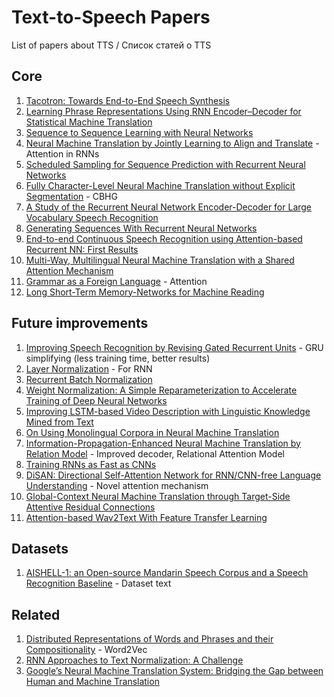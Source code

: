 # Text-to-Speech Papers
List of papers about TTS / Список статей о TTS

## Core
1. [Tacotron: Towards End-to-End Speech Synthesis](https://arxiv.org/pdf/1703.10135.pdf)
2. [Learning Phrase Representations Using RNN Encoder–Decoder for Statistical Machine Translation](https://arxiv.org/pdf/1406.1078v3.pdf)
3. [Sequence to Sequence Learning with Neural Networks](https://arxiv.org/pdf/1409.3215.pdf)
4. [Neural Machine Translation by Jointly Learning to Align and Translate](https://arxiv.org/pdf/1409.0473.pdf) - Attention in RNNs
5. [Scheduled Sampling for Sequence Prediction with Recurrent Neural Networks](http://papers.nips.cc/paper/5956-scheduled-sampling-for-sequence-prediction-with-recurrent-neural-networks.pdf)
6. [Fully Character-Level Neural Machine Translation without Explicit Segmentation](https://arxiv.org/pdf/1610.03017.pdf) - CBHG
7. [A Study of the Recurrent Neural Network Encoder-Decoder for Large Vocabulary Speech Recognition](http://homepages.inf.ed.ac.uk/srenals/ll-rnn-is15.pdf)
8. [Generating Sequences With Recurrent Neural Networks](https://arxiv.org/pdf/1308.0850)
9. [End-to-end Continuous Speech Recognition using Attention-based Recurrent NN: First Results](https://arxiv.org/pdf/1412.1602.pdf)
10. [Multi-Way, Multilingual Neural Machine Translation with a Shared Attention Mechanism](https://arxiv.org/pdf/1601.01073.pdf)
11. [Grammar as a Foreign Language](https://arxiv.org/pdf/1412.7449.pdf) - Attention
12. [Long Short-Term Memory-Networks for Machine Reading](https://arxiv.org/pdf/1601.06733.pdf)
## Future improvements
1. [Improving Speech Recognition by Revising Gated Recurrent Units](https://arxiv.org/pdf/1710.00641.pdf) - GRU simplifying (less training time, better results)
2. [Layer Normalization](https://arxiv.org/pdf/1607.06450.pdf) - For RNN
3. [Recurrent Batch Normalization](https://arxiv.org/pdf/1603.09025.pdf)
4. [Weight Normalization: A Simple Reparameterization to Accelerate Training of Deep Neural Networks](https://arxiv.org/pdf/1602.07868)
5. [Improving LSTM-based Video Description with Linguistic Knowledge Mined from Text](https://arxiv.org/pdf/1604.01729)
6. [On Using Monolingual Corpora in Neural Machine Translation](https://arxiv.org/pdf/1503.03535)
7. [Information-Propagation-Enhanced Neural Machine Translation by Relation Model](https://arxiv.org/pdf/1709.01766.pdf) - Improved decoder, Relational Attention Model
8. [Training RNNs as Fast as CNNs](https://arxiv.org/pdf/1709.02755.pdf)
9. [DiSAN: Directional Self-Attention Network for RNN/CNN-free Language Understanding](https://arxiv.org/pdf/1709.04696.pdf) - Novel attention mechanism
10. [Global-Context Neural Machine Translation through Target-Side Attentive Residual Connections](https://arxiv.org/pdf/1709.04849.pdf)
11. [Attention-based Wav2Text With Feature Transfer Learning](https://arxiv.org/pdf/1709.07814.pdf)
## Datasets
1. [AISHELL-1: an Open-source Mandarin Speech Corpus and a Speech Recognition Baseline](https://arxiv.org/pdf/1709.05522.pdf) - Dataset text
## Related
1. [Distributed Representations of Words and Phrases and their Compositionality](http://papers.nips.cc/paper/5021-distributed-representations-of-words-and-phrases-and-their-compositionality.pdf) - Word2Vec
2. [RNN Approaches to Text Normalization: A Challenge](https://arxiv.org/pdf/1611.00068.pdf)
3. [Google’s Neural Machine Translation System: Bridging the Gap between Human and Machine Translation](https://arxiv.org/pdf/1609.08144.pdf)
